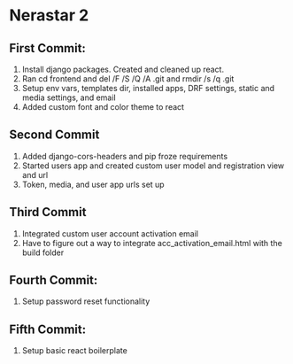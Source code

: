 # Nerastar 2

## First Commit:

1. Install django packages. Created and cleaned up react.
2. Ran cd frontend and del /F /S /Q /A .git and rmdir /s /q .git
3. Setup env vars, templates dir, installed apps, DRF settings, static and media settings, and email
4. Added custom font and color theme to react

## Second Commit

1. Added django-cors-headers and pip froze requirements
2. Started users app and created custom user model and registration view and url
3. Token, media, and user app urls set up

## Third Commit

1. Integrated custom user account activation email
2. Have to figure out a way to integrate acc_activation_email.html with the build folder

## Fourth Commit:

1. Setup password reset functionality

## Fifth Commit:

1. Setup basic react boilerplate
